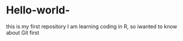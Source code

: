 # Hello-world-
this is my first repository
I am learning coding in R, so iwanted to know about Git first
